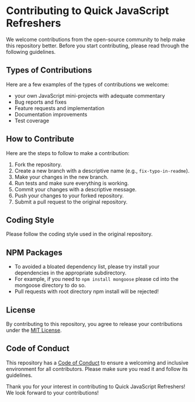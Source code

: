 # Contributing to Quick JavaScript Refreshers

We welcome contributions from the open-source community to help make this repository better. Before you start contributing, please read through the following guidelines.

## Types of Contributions

Here are a few examples of the types of contributions we welcome:

- your own JavaScript mini-projects with adequate commentary
- Bug reports and fixes
- Feature requests and implementation
- Documentation improvements
- Test coverage

## How to Contribute

Here are the steps to follow to make a contribution:

1. Fork the repository.
2. Create a new branch with a descriptive name (e.g., `fix-typo-in-readme`).
3. Make your changes in the new branch.
4. Run tests and make sure everything is working.
5. Commit your changes with a descriptive message.
6. Push your changes to your forked repository.
7. Submit a pull request to the original repository.

## Coding Style

Please follow the coding style used in the original repository.

## NPM Packages

- To avoided a bloated dependency list, please try install your dependencies in the appropriate subdirectory.
- For example, if you need to `npm install mongoose` please cd into the mongoose directory to do so.
- Pull requests with root directory npm install will be rejected!

## License

By contributing to this repository, you agree to release your contributions under the [MIT License](https://opensource.org/licenses/MIT).

## Code of Conduct

This repository has a [Code of Conduct](CODE_OF_CONDUCT.md) to ensure a welcoming and inclusive environment for all contributors. Please make sure you read it and follow its guidelines.

Thank you for your interest in contributing to Quick JavaScript Refreshers! We look forward to your contributions!
